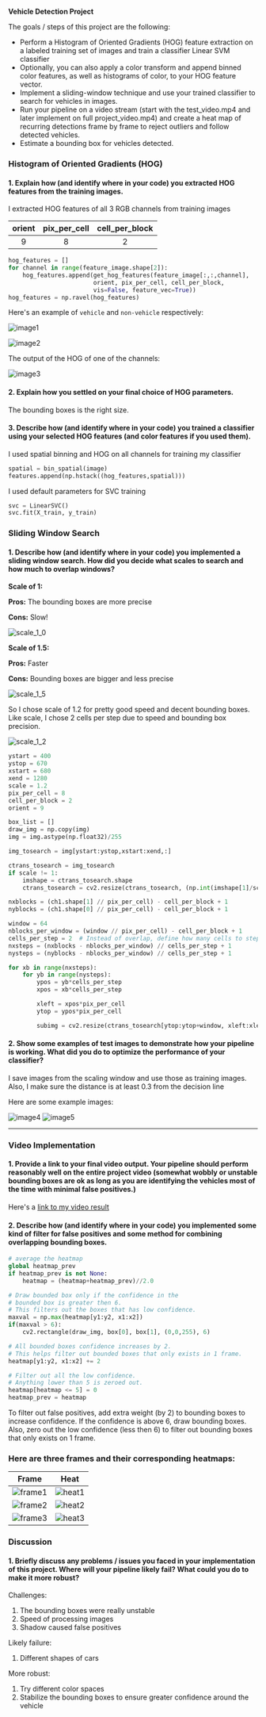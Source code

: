 **Vehicle Detection Project**

The goals / steps of this project are the following:

* Perform a Histogram of Oriented Gradients (HOG) feature extraction on a labeled training set of images and train a classifier Linear SVM classifier
* Optionally, you can also apply a color transform and append binned color features, as well as histograms of color, to your HOG feature vector. 
* Implement a sliding-window technique and use your trained classifier to search for vehicles in images.
* Run your pipeline on a video stream (start with the test_video.mp4 and later implement on full project_video.mp4) and create a heat map of recurring detections frame by frame to reject outliers and follow detected vehicles.
* Estimate a bounding box for vehicles detected.

[//]: # (Image References)
[image1]: ./images/image1.png
[image2]: ./images/image2.png
[image3]: ./images/image3.png
[image4]: ./images/image4.png
[image5]: ./images/image5.png
[scale_1_0]: ./images/scale_1_0.png
[scale_1_2]: ./images/scale_1_2.png
[scale_1_5]: ./images/scale_1_5.png
[frame1]: ./images/frame1.png
[frame2]: ./images/frame2.png
[frame3]: ./images/frame3.png
[heat1]: ./images/heat1.png
[heat2]: ./images/heat2.png
[heat3]: ./images/heat3.png


### Histogram of Oriented Gradients (HOG)

#### 1. Explain how (and identify where in your code) you extracted HOG features from the training images.

I extracted HOG features of all 3 RGB channels from training images

| orient | pix_per_cell | cell_per_block | 
|:------:|:------------:|:--------------:| 
| 9      | 8            | 2              |

```python
hog_features = []
for channel in range(feature_image.shape[2]):
    hog_features.append(get_hog_features(feature_image[:,:,channel], 
                        orient, pix_per_cell, cell_per_block, 
                        vis=False, feature_vec=True))
hog_features = np.ravel(hog_features)
```

Here's an example of `vehicle` and `non-vehicle` respectively:

![image1]

![image2]

The output of the HOG of one of the channels:

![image3]

#### 2. Explain how you settled on your final choice of HOG parameters.

The bounding boxes is the right size.

#### 3. Describe how (and identify where in your code) you trained a classifier using your selected HOG features (and color features if you used them).

I used spatial binning and HOG on all channels for training my classifier

```python
spatial = bin_spatial(image)
features.append(np.hstack((hog_features,spatial)))
```

I used default parameters for SVC training

```python
svc = LinearSVC()
svc.fit(X_train, y_train)
```

### Sliding Window Search

#### 1. Describe how (and identify where in your code) you implemented a sliding window search.  How did you decide what scales to search and how much to overlap windows?

**Scale of 1:**

**Pros:** The bounding boxes are more precise

**Cons:** Slow!

![scale_1_0]

**Scale of 1.5:**

**Pros:** Faster

**Cons:** Bounding boxes are bigger and less precise

![scale_1_5]

So I chose scale of 1.2 for pretty good speed and decent bounding boxes. Like scale, I chose 2 cells per step due to speed and bounding box precision.

![scale_1_2]

```python
ystart = 400
ystop = 670
xstart = 680
xend = 1280
scale = 1.2
pix_per_cell = 8
cell_per_block = 2
orient = 9

box_list = []
draw_img = np.copy(img)
img = img.astype(np.float32)/255

img_tosearch = img[ystart:ystop,xstart:xend,:]

ctrans_tosearch = img_tosearch
if scale != 1:
    imshape = ctrans_tosearch.shape
    ctrans_tosearch = cv2.resize(ctrans_tosearch, (np.int(imshape[1]/scale), np.int(imshape[0]/scale)))

nxblocks = (ch1.shape[1] // pix_per_cell) - cell_per_block + 1
nyblocks = (ch1.shape[0] // pix_per_cell) - cell_per_block + 1 

window = 64
nblocks_per_window = (window // pix_per_cell) - cell_per_block + 1
cells_per_step = 2  # Instead of overlap, define how many cells to step
nxsteps = (nxblocks - nblocks_per_window) // cells_per_step + 1
nysteps = (nyblocks - nblocks_per_window) // cells_per_step + 1

for xb in range(nxsteps):
    for yb in range(nysteps):
        ypos = yb*cells_per_step
        xpos = xb*cells_per_step

        xleft = xpos*pix_per_cell
        ytop = ypos*pix_per_cell

        subimg = cv2.resize(ctrans_tosearch[ytop:ytop+window, xleft:xleft+window], (64,64))
```

#### 2. Show some examples of test images to demonstrate how your pipeline is working.  What did you do to optimize the performance of your classifier?

I save images from the scaling window and use those as training images. Also, I make sure the distance is at least 0.3 from the decision line 

Here are some example images:

![image4]
![image5]

---

### Video Implementation

#### 1. Provide a link to your final video output.  Your pipeline should perform reasonably well on the entire project video (somewhat wobbly or unstable bounding boxes are ok as long as you are identifying the vehicles most of the time with minimal false positives.)
Here's a [link to my video result](./videoOutput/project_video.mp4)


#### 2. Describe how (and identify where in your code) you implemented some kind of filter for false positives and some method for combining overlapping bounding boxes.

```python
# average the heatmap
global heatmap_prev
if heatmap_prev is not None:
    heatmap = (heatmap+heatmap_prev)//2.0
```

```python
# Draw bounded box only if the confidence in the
# bounded box is greater then 6.
# This filters out the boxes that has low confidence.
maxval = np.max(heatmap[y1:y2, x1:x2])
if(maxval > 6):
    cv2.rectangle(draw_img, box[0], box[1], (0,0,255), 6)

# All bounded boxes confidence increases by 2.
# This helps filter out bounded boxes that only exists in 1 frame.
heatmap[y1:y2, x1:x2] += 2
```

```python
# Filter out all the low confidence.
# Anything lower than 5 is zeroed out.
heatmap[heatmap <= 5] = 0
heatmap_prev = heatmap
```

To filter out false positives, add extra weight (by 2) to bounding boxes to increase confidence. If the confidence is above 6, draw bounding boxes. Also, zero out the low confidence (less then 6) to filter out bounding boxes that only exists on 1 frame.

### Here are three frames and their corresponding heatmaps:

| Frame     | Heat     | 
|:---------:|:--------:| 
| ![frame1] | ![heat1] |
| ![frame2] | ![heat2] |
| ![frame3] | ![heat3] |

### Discussion

#### 1. Briefly discuss any problems / issues you faced in your implementation of this project.  Where will your pipeline likely fail?  What could you do to make it more robust?

Challenges:
1. The bounding boxes were really unstable
2. Speed of processing images
3. Shadow caused false positives

Likely failure:
1. Different shapes of cars

More robust:
1. Try different color spaces
2. Stabilize the bounding boxes to ensure greater confidence around the vehicle

